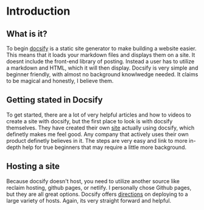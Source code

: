 # Introduction
## What is it?
To begin [docsify](https://docsify.js.org/#/) is a static site generator to make building a website easier. This means that it loads your markdown files and displays them on a site. It doesnt include the front-end library of posting. Instead a user has to utilize a markdown and HTML, which it will then display. Docsify is very simple and beginner friendly, with almost no background knowlwedge needed. It claims to be magical and honestly, I believe them.

## Getting stated in Docsify
To get started, there are a lot of very helpful articles and how to videos to create a site with docsify, but the first place to look is with docsify themselves. They have created their own [site](https://docsify.js.org/#/quickstart) actually using docsify, which definetly makes me feel good. Any company that actively uses their own product definetly believes in it. The steps are very easy and link to more in-depth help for true beginners that may require a little more background. 

## Hosting a site
Because docsify doesn't host, you need to utilize another source like reclaim hosting, github pages, or netlify. I personally chose Github pages, but they are all great options. Docsify offers [directions](https://docsify.js.org/#/deploy) on deploying to a large variety of hosts. Again, its very straight forward and helpful.